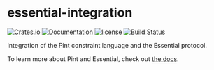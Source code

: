 # essential-integration

[![Crates.io][crates-badge]][crates-url]
[![Documentation][docs-badge]][docs-url]
[![license][apache-badge]][apache-url]
[![Build Status][actions-badge]][actions-url]

Integration of the Pint constraint language and the Essential protocol.

To learn more about Pint and Essential, check out [the docs][essential-docs].

[crates-badge]: https://img.shields.io/crates/v/essential-rest-client.svg
[crates-url]: https://crates.io/crates/essential-rest-client
[docs-badge]: https://docs.rs/essential-rest-client/badge.svg
[docs-url]: https://docs.rs/essential-rest-client
[apache-badge]: https://img.shields.io/badge/license-APACHE-blue.svg
[apache-url]: LICENSE
[actions-badge]: https://github.com/essential-contributions/essential-integration/workflows/ci/badge.svg
[actions-url]:https://github.com/essential-contributions/essential-integration/actions
[essential-docs]: https://docs.essential.builders
